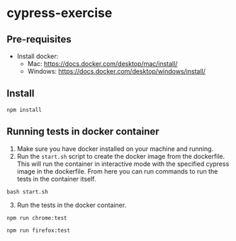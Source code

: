 # cypress-exercise

## Pre-requisites

- Install docker:
  - Mac: https://docs.docker.com/desktop/mac/install/
  - Windows: https://docs.docker.com/desktop/windows/install/

## Install

```
npm install
```

## Running tests in docker container

1. Make sure you have docker installed on your machine and running.
2. Run the `start.sh` script to create the docker image from the dockerfile. This will run the container in interactive mode with the specified cypress image in the dockerfile. From here you can run commands to run the tests in the container itself.

```
bash start.sh
```

3. Run the tests in the docker container.

```
npm run chrome:test
```

```
npm run firefox:test
```
